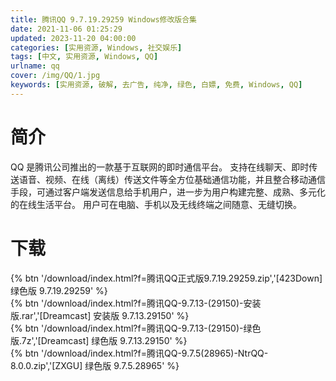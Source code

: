 ```yaml
---
title: 腾讯QQ 9.7.19.29259 Windows修改版合集
date: 2021-11-06 01:25:29
updated: 2023-11-20 04:00:00
categories: [实用资源, Windows, 社交娱乐]
tags: [中文, 实用资源, Windows, QQ]
urlname: qq
cover: /img/QQ/1.jpg
keywords: [实用资源, 破解, 去广告, 纯净, 绿色, 白嫖, 免费, Windows, QQ]
---
```


# 简介

QQ 是腾讯公司推出的一款基于互联网的即时通信平台。 支持在线聊天、即时传送语音、视频、在线（离线）传送文件等全方位基础通信功能，并且整合移动通信手段，可通过客户端发送信息给手机用户，进一步为用户构建完整、成熟、多元化的在线生活平台。 用户可在电脑、手机以及无线终端之间随意、无缝切换。

# 下载

{% btn '/download/index.html?f=腾讯QQ正式版9.7.19.29259.zip','[423Down] 绿色版 9.7.19.29259' %}
<br>
{% btn '/download/index.html?f=腾讯QQ-9.7.13-(29150)-安装版.rar','[Dreamcast] 安装版 9.7.13.29150' %}
<br>
{% btn '/download/index.html?f=腾讯QQ-9.7.13-(29150)-绿色版.7z','[Dreamcast] 绿色版 9.7.13.29150' %}
<br>
{% btn '/download/index.html?f=腾讯QQ-9.7.5(28965)-NtrQQ-8.0.0.zip','[ZXGU] 绿色版 9.7.5.28965' %}
